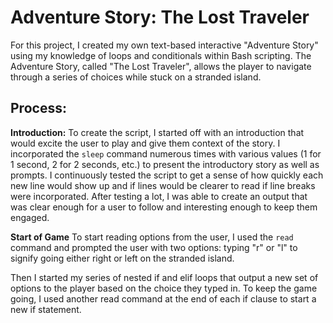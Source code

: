 # Adventure Story: The Lost Traveler

For this project, I created my own text-based interactive "Adventure Story" using my knowledge of loops and conditionals within Bash scripting. 
The Adventure Story, called "The Lost Traveler", allows the player to navigate through a series of choices while stuck on a stranded island.

## Process:

**Introduction:**
To create the script, I started off with an introduction that would excite the user to play and give them context of the story. I incorporated the `sleep` command numerous times with various values (1 for 1 second, 2 for 2 seconds, etc.) to present the introductory story as well as prompts. I continuously tested the script to get a sense of how quickly each new line would show up and if lines would be clearer to read if line breaks were incorporated. After testing a lot, I was able to create an output that was clear enough for a user to follow and interesting enough to keep them engaged.

**Start of Game**
To start reading options from the user, I used the `read` command and prompted the user with two options: typing "r" or "l" to signify going either right or left on the stranded island. 

Then I started my series of nested if and elif loops that output a new set of options to the player based on the choice they typed in. To keep the game going, I used another read command at the end of each if clause to start a new if statement. 
